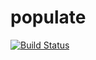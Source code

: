 populate
========

[![Build Status](https://travis-ci.org/alykhank/populate.png?branch=master)](https://travis-ci.org/alykhank/populate)
